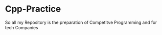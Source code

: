 # Cpp-Practice

So all my Repository is the preparation of Competitve Programming and for tech Companies
